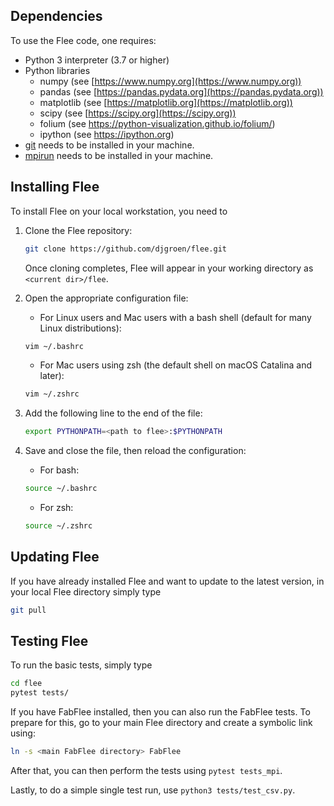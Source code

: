 ## **Dependencies**

To use the Flee code, one requires:

* Python 3 interpreter (3.7 or higher)
* Python libraries
	- numpy (see [https://www.numpy.org](https://www.numpy.org))
	- pandas (see [https://pandas.pydata.org](https://pandas.pydata.org))
	- matplotlib (see [https://matplotlib.org](https://matplotlib.org))
	- scipy (see [https://scipy.org](https://scipy.org))
	- folium (see https://python-visualization.github.io/folium/)
	- ipython (see https://ipython.org)
* [git](https://git-scm.com/docs/git) needs to be installed in your machine.
* [mpirun](https://www.open-mpi.org/) needs to be installed in your machine.


## **Installing Flee**

To install Flee on your local workstation, you need to 

1. Clone the Flee repository:
	```sh
	git clone https://github.com/djgroen/flee.git
	```
	Once cloning completes, Flee will appear in your working directory as `<current dir>/flee`.

2. Open the appropriate configuration file:
	- For Linux users and Mac users with a bash shell (default for many Linux distributions):
	```sh
	vim ~/.bashrc
	```
	- For Mac users using zsh (the default shell on macOS Catalina and later):
	```sh
	vim ~/.zshrc
	```

3. Add the following line to the end of the file:
	```sh
	export PYTHONPATH=<path to flee>:$PYTHONPATH
	```
4. Save and close the file, then reload the configuration:
	- For bash:
	```sh
	source ~/.bashrc
	```
	- For zsh:
	```sh
	source ~/.zshrc
	```

## **Updating Flee**

If you have already installed Flee and want to update to the latest version, in your local Flee directory simply type

```sh
git pull
```

## **Testing Flee**

To run the basic tests, simply type

```sh
cd flee
pytest tests/
```

If you have FabFlee installed, then you can also run the FabFlee tests. To prepare for this, go to your main Flee directory and create a symbolic link using:

```sh
ln -s <main FabFlee directory> FabFlee
```

After that, you can then perform the tests using `pytest tests_mpi`.


Lastly, to do a simple single test run, use `python3 tests/test_csv.py`.
